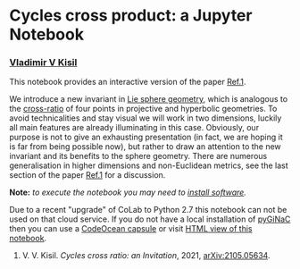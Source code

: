# Cycles cross product: a Jupyter Notebook
### [Vladimir V Kisil](http://www1.maths.leeds.ac.uk/~kisilv/)

This notebook provides an interactive version of the paper [Ref.1](#refKisil21).

We introduce a new invariant in [Lie sphere
  geometry](#https://en.wikipedia.org/wiki/Lie_sphere_geometry), which is analogous to the [cross-ratio](https://en.wikipedia.org/wiki/Cross-ratio) of four points in projective and hyperbolic geometries. To avoid technicalities and stay visual we will work in two dimensions, luckily all main features are already illuminating in this case. Obviously, our purpose is not to give an exhausting presentation (in fact, we are hoping it is far from being possible now), but rather to draw an attention to the new invariant and its benefits to the sphere geometry. There are numerous generalisation in higher dimensions and non-Euclidean metrics, see the last section of the paper [Ref.1](#refKisil21) for a discussion. 

**Note:** *to execute the notebook you may need to [install software](https://colab.research.google.com/github/vvkisil/Cycles-cross-ratio-Invitation/blob/master/Introduction/Software_installation_GUI_integration.ipynb).* 

 Due to a recent "upgrade" of CoLab to Python 2.7 this notebook can not be used on that cloud service. If you do not have a local installation of  [pyGiNaC](#http://moebinv.sourceforge.net/pyGiNaC.html) then you can use a [CodeOcean capsule](https://codeocean.com/capsule/7952650/tree/) or visit [HTML view of this notebook](http://www1.maths.leeds.ac.uk/~kisilv/Cycles-cross-ratio-Invitation/cycles-cross-ratio-Invitation.html).

  <a id="refKisil21"></a>
1. V. V. Kisil. *Cycles cross ratio: an Invitation*, 2021, [arXiv:2105.05634](https://arxiv.org/abs/2105.05634).

